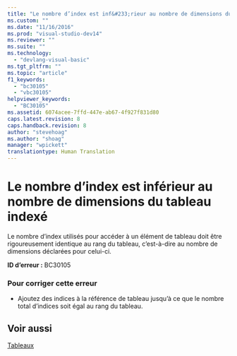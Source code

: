 ```yaml
---
title: "Le nombre d’index est inf&#233;rieur au nombre de dimensions du tableau index&#233; | Microsoft Docs"
ms.custom: ""
ms.date: "11/16/2016"
ms.prod: "visual-studio-dev14"
ms.reviewer: ""
ms.suite: ""
ms.technology: 
  - "devlang-visual-basic"
ms.tgt_pltfrm: ""
ms.topic: "article"
f1_keywords: 
  - "bc30105"
  - "vbc30105"
helpviewer_keywords: 
  - "BC30105"
ms.assetid: 6074acee-7ffd-447e-ab67-4f927f831d80
caps.latest.revision: 8
caps.handback.revision: 8
author: "stevehoag"
ms.author: "shoag"
manager: "wpickett"
translationtype: Human Translation
---
```

# Le nombre d’index est inf&#233;rieur au nombre de dimensions du tableau index&#233;
Le nombre d’index utilisés pour accéder à un élément de tableau doit être rigoureusement identique au rang du tableau, c’est\-à\-dire au nombre de dimensions déclarées pour celui\-ci.  
  
 **ID d’erreur :** BC30105  
  
### Pour corriger cette erreur  
  
-   Ajoutez des indices à la référence de tableau jusqu’à ce que le nombre total d’indices soit égal au rang du tableau.  
  
## Voir aussi  
 [Tableaux](../../visual-basic/programming-guide/language-features/arrays/index.md)
